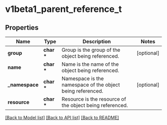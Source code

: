 # v1beta1_parent_reference_t

## Properties
Name | Type | Description | Notes
------------ | ------------- | ------------- | -------------
**group** | **char \*** | Group is the group of the object being referenced. | [optional] 
**name** | **char \*** | Name is the name of the object being referenced. | 
**_namespace** | **char \*** | Namespace is the namespace of the object being referenced. | [optional] 
**resource** | **char \*** | Resource is the resource of the object being referenced. | 

[[Back to Model list]](../README.md#documentation-for-models) [[Back to API list]](../README.md#documentation-for-api-endpoints) [[Back to README]](../README.md)


